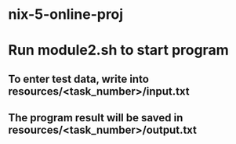 # nix-5-online-proj
<h1>Run module2.sh to start program</h1>
<h2>To enter test data, write into resources/&lt;task_number&gt;/input.txt</h2>
<h2>The program result will be saved in resources/&lt;task_number&gt;/output.txt</h2>
